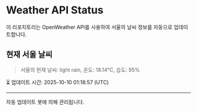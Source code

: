 
# Weather API Status

이 리포지토리는 OpenWeather API를 사용하여 서울의 날씨 정보를 자동으로 업데이트합니다.

## 현재 서울 날씨
> 서울의 현재 날씨: light rain, 온도: 18.14°C, 습도: 95%

⏳ 업데이트 시간: 2025-10-10 01:18:57 (UTC)

---
자동 업데이트 봇에 의해 관리됩니다.

